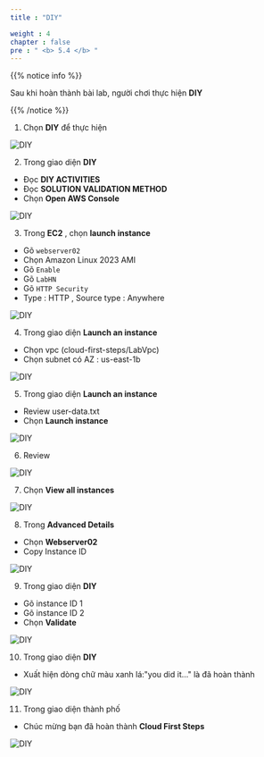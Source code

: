 ```yaml
---
title : "DIY"

weight : 4
chapter : false
pre : " <b> 5.4 </b> "
---
```


{{% notice info %}}

Sau khi hoàn thành bài lab, người chơi thực hiện **DIY**

{{% /notice %}}

1. Chọn **DIY** để thực hiện 

![DIY](/images/5-amazonec2/5.4-diy/1-diy.png?width=90pc)

2. Trong giao diện **DIY**

- Đọc **DIY ACTIVITIES**
- Đọc **SOLUTION VALIDATION METHOD**
- Chọn **Open AWS Console**

![DIY](/images/5-amazonec2/5.4-diy/2-diy.png?width=90pc)

3. Trong **EC2** , chọn **launch instance**

- Gõ ```webserver02```
- Chọn Amazon Linux 2023 AMI 
- Gõ ```Enable```
- Gõ ```LabHN```
- Gõ ```HTTP Security```
- Type : HTTP , Source type : Anywhere

![DIY](/images/5-amazonec2/5.4-diy/3-diy.png?width=90pc)

4. Trong giao diện **Launch an instance**

- Chọn vpc (cloud-first-steps/LabVpc)
- Chọn subnet có AZ : us-east-1b

![DIY](/images/5-amazonec2/5.4-diy/4-diy.png?width=90pc)

5. Trong giao diện **Launch an instance**

- Review user-data.txt 
- Chọn **Launch instance**

![DIY](/images/5-amazonec2/5.4-diy/5-diy.png?width=90pc)

6. Review

![DIY](/images/5-amazonec2/5.4-diy/6-diy.png?width=90pc)

7. Chọn **View all instances**

![DIY](/images/5-amazonec2/5.4-diy/7-diy.png?width=90pc)

8. Trong **Advanced Details**

- Chọn **Webserver02**
- Copy Instance ID 

![DIY](/images/5-amazonec2/5.4-diy/8-diy.png?width=90pc)

9. Trong giao diện **DIY**

- Gõ instance ID 1
- Gõ instance ID 2
- Chọn **Validate**

![DIY](/images/5-amazonec2/5.4-diy/9-diy.png?width=90pc)

10. Trong giao diện **DIY**

- Xuất hiện dòng chữ màu xanh lá:"you did it..." là đã hoàn thành

![DIY](/images/5-amazonec2/5.4-diy/10-diy.png?width=90pc)

11. Trong giao diện thành phố 

- Chúc mừng bạn đã hoàn thành **Cloud First Steps**

![DIY](/images/5-amazonec2/5.4-diy/12-diy.png?width=90pc)

